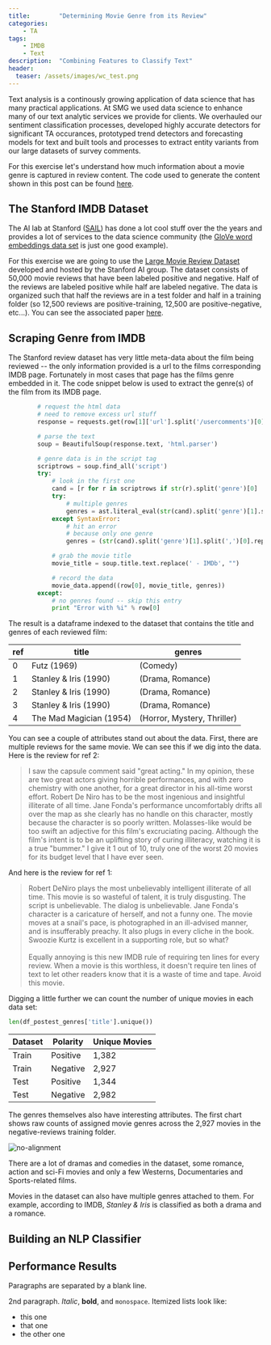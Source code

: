 ```yaml
---
title:        "Determining Movie Genre from its Review"
categories: 
    - TA
tags:
    - IMDB
    - Text
description:  "Combining Features to Classify Text"
header:
  teaser: /assets/images/wc_test.png
---
```


Text analysis is a continously growing application of data science that has many practical applications. At SMG we used data science to enhance many of our text analytic services we provide for clients. We overhauled our sentiment classification processes, developed highly accurate detectors for significant TA occurances, prototyped trend detectors and forecasting models for text and built tools and processes to extract entity variants from our large datasets of survey comments. 

For this exercise let's understand how much information about a movie genre is captured in review content. The code used to generate the content shown in this post can be found [here](https://github.com/danfinkel/python/tree/master/text_classification).

## The Stanford IMDB Dataset

The AI lab at Stanford ([SAIL](http://ai.stanford.edu)) has done a lot cool stuff over the the years and provides a lot of services to the data science community (the [GloVe word embeddings data set](https://nlp.stanford.edu/projects/glove/) is just one good example).

For this exercise we are going to use the [Large Movie Review Dataset](http://ai.stanford.edu/~amaas/data/sentiment/) developed and hosted by the Stanford AI group. The dataset consists of 50,000 movie reviews that have been labeled positive and negative. Half of the reviews are labeled positive while half are labeled negative. The data is organized such that half the reviews are in a test folder and half in a training folder (so 12,500 reviews are positive-training, 12,500 are positive-negative, etc...). You can see the associated paper [here](http://www.aclweb.org/anthology/P11-1015).
 
## Scraping Genre from IMDB

The Stanford review dataset has very little meta-data about the film being reviewed -- the only information provided is a url to the films corresponding IMDB page. Fortunately in most cases that page has the films genre embedded in it. The code snippet below is used to extract the genre(s) of the film from its IMDB page.

```python
        # request the html data
        # need to remove excess url stuff
        response = requests.get(row[1]['url'].split('/usercomments')[0])

        # parse the text
        soup = BeautifulSoup(response.text, 'html.parser')

        # genre data is in the script tag
        scriptrows = soup.find_all('script')
        try:
            # look in the first one
            cand = [r for r in scriptrows if str(r).split('genre')[0] != str(r)][0]    
            try:
                # multiple genres
                genres = ast.literal_eval(str(cand).split('genre')[1].split(']')[0].replace("\n","").replace('": [',"").lstrip().rstrip())
            except SyntaxError:
                # hit an error
                # because only one genre
                genres = (str(cand).split('genre')[1].split(',')[0].replace("\n","").replace('":',"").lstrip().rstrip().replace('"',""))

            # grab the movie title
            movie_title = soup.title.text.replace(' - IMDb', "")

            # record the data
            movie_data.append((row[0], movie_title, genres))
        except:
            # no genres found -- skip this entry
            print "Error with %i" % row[0]
```

The result is a dataframe indexed to the dataset that contains the title and genres of each reviewed film:

| ref | title | genres |
|-----|-------|--------|
| 0 | Futz (1969) | (Comedy) |
| 1 | Stanley & Iris (1990) |	(Drama, Romance) |
| 2 | Stanley & Iris (1990) | (Drama, Romance) |
| 3 | Stanley & Iris (1990) |	(Drama, Romance) |
| 4 | The Mad Magician (1954) |(Horror, Mystery, Thriller) |

You can see a couple of attributes stand out about the data. First, there are multiple reviews for the same movie. We can see this if we dig into the data. Here is the review for ref 2:

> I saw the capsule comment said "great acting." In my opinion, these are two great actors giving horrible performances, and with zero chemistry with one another, for a great director in his all-time worst effort. Robert De Niro has to be the most ingenious and insightful illiterate of all time. Jane Fonda's performance uncomfortably drifts all over the map as she clearly has no handle on this character, mostly because the character is so poorly written. Molasses-like would be too swift an adjective for this film's excruciating pacing. Although the film's intent is to be an uplifting story of curing illiteracy, watching it is a true "bummer." I give it 1 out of 10, truly one of the worst 20 movies for its budget level that I have ever seen.

And here is the review for ref 1:
> Robert DeNiro plays the most unbelievably intelligent illiterate of all time. This movie is so wasteful of talent, it is truly disgusting. The script is unbelievable. The dialog is unbelievable. Jane Fonda's character is a caricature of herself, and not a funny one. The movie moves at a snail's pace, is photographed in an ill-advised manner, and is insufferably preachy. It also plugs in every cliche in the book. Swoozie Kurtz is excellent in a supporting role, but so what?<br /><br />Equally annoying is this new IMDB rule of requiring ten lines for every review. When a movie is this worthless, it doesn't require ten lines of text to let other readers know that it is a waste of time and tape. Avoid this movie.

Digging a little further we can count the number of unique movies in each data set:

```python
len(df_postest_genres['title'].unique())
```

| Dataset | Polarity | Unique Movies |
|---------|----------|---------------|
| Train   | Positive | 1,382         |
| Train   | Negative | 2,927         |
| Test    | Positive | 1,344         |
| Test    | Negative | 2,982         |

The genres themselves also have interesting attributes. The first chart shows raw counts of assigned movie genres across the 2,927 movies in the negative-reviews training folder.

![no-alignment](/assets/images/genre_breakout_neg_training_set.png)

There are a lot of dramas and comedies in the dataset, some romance, action and sci-Fi movies and only a few Westerns, Documentaries and Sports-related films.

Movies in the dataset can also have multiple genres attached to them. For example, according to IMDB, *Stanley & Iris* is classified as both a drama and a romance.

## Building an NLP Classifier

## Performance Results

Paragraphs are separated by a blank line.

2nd paragraph. *Italic*, **bold**, and `monospace`. Itemized lists
look like:

  * this one
  * that one
  * the other one

